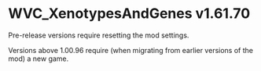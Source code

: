 # WVC_XenotypesAndGenes v1.61.70
 
Pre-release versions require resetting the mod settings.

Versions above 1.00.96 require (when migrating from earlier versions of the mod) a new game.